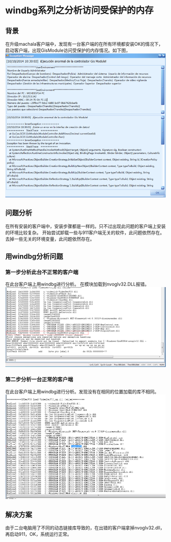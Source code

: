 # windbg系列之分析访问受保护的内存

## 背景
在升级machala客户端中，发现有一台客户端的在所有环境都安装OK的情况下，启动客户端，出现GisModule访问受保护的内存情况。如下图，
  ![](image/w-p-1.png)
 
## 问题分析
在所有安装的客户端中，安装步骤都是一样的。只不过出现此问题的客户端上安装的环境比较复杂。
开始尝试卸载一些与911客户端无关的软件，此问题依然存在。
去掉一些无关的环境变量，此问题依然存在。

## 用windbg分析问题

### 第一步分析此台不正常的客户端
在此台客户端上用windbg进行分析。
在模块加载到nvoglv32.DLL报错。
   ![](image/w-p-2.png)

### 第二步分析一台正常的客户端
在此台客户端上用windbg进行分析。发现没有在相同的位置加载的库不相同。
    ![](image/w-p-3.png)
    
## 解决方案
由于二台电脑用了不同的动态链接库导致的，在出错的客户端拿掉nvoglv32.dll，再启动911，OK，系统运行正常。

